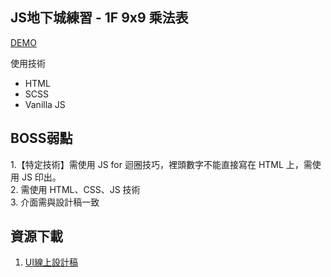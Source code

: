 ## JS地下城練習 - 1F 9x9 乘法表

[DEMO](https://dylan237.github.io/JS_F1_multiplication/)

使用技術
- HTML
- SCSS
- Vanilla JS

## BOSS弱點

1.【特定技術】需使用 JS for 迴圈技巧，裡頭數字不能直接寫在 HTML 上，需使用 JS 印出。   
2. 需使用 HTML、CSS、JS 技術  
3. 介面需與設計稿一致  

## 資源下載
1. [UI線上設計稿](https://xd.adobe.com/spec/256981fc-ef65-4d9b-773c-45d8ef0353c6-5358/screen/50fba855-bde7-4771-b73c-3fd839418cf0/multiplication-chart/)  
